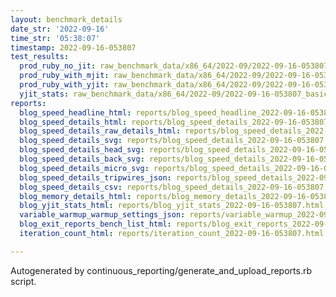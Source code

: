 ```yaml
---
layout: benchmark_details
date_str: '2022-09-16'
time_str: '05:38:07'
timestamp: 2022-09-16-053807
test_results:
  prod_ruby_no_jit: raw_benchmark_data/x86_64/2022-09/2022-09-16-053807_basic_benchmark_prod_ruby_no_jit.json
  prod_ruby_with_mjit: raw_benchmark_data/x86_64/2022-09/2022-09-16-053807_basic_benchmark_prod_ruby_with_mjit.json
  prod_ruby_with_yjit: raw_benchmark_data/x86_64/2022-09/2022-09-16-053807_basic_benchmark_prod_ruby_with_yjit.json
  yjit_stats: raw_benchmark_data/x86_64/2022-09/2022-09-16-053807_basic_benchmark_yjit_stats.json
reports:
  blog_speed_headline_html: reports/blog_speed_headline_2022-09-16-053807.html
  blog_speed_details_html: reports/blog_speed_details_2022-09-16-053807.html
  blog_speed_details_raw_details_html: reports/blog_speed_details_2022-09-16-053807.raw_details.html
  blog_speed_details_svg: reports/blog_speed_details_2022-09-16-053807.svg
  blog_speed_details_head_svg: reports/blog_speed_details_2022-09-16-053807.head.svg
  blog_speed_details_back_svg: reports/blog_speed_details_2022-09-16-053807.back.svg
  blog_speed_details_micro_svg: reports/blog_speed_details_2022-09-16-053807.micro.svg
  blog_speed_details_tripwires_json: reports/blog_speed_details_2022-09-16-053807.tripwires.json
  blog_speed_details_csv: reports/blog_speed_details_2022-09-16-053807.csv
  blog_memory_details_html: reports/blog_memory_details_2022-09-16-053807.html
  blog_yjit_stats_html: reports/blog_yjit_stats_2022-09-16-053807.html
  variable_warmup_warmup_settings_json: reports/variable_warmup_2022-09-16-053807.warmup_settings.json
  blog_exit_reports_bench_list_html: reports/blog_exit_reports_2022-09-16-053807.bench_list.html
  iteration_count_html: reports/iteration_count_2022-09-16-053807.html

---
```

Autogenerated by continuous_reporting/generate_and_upload_reports.rb script.
